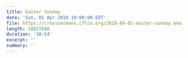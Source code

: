 ```yaml
---
title: Easter Sunday
date: 'Sun, 01 Apr 2018 10:00:00 EDT'
file: https://crosssermons.cflcn.org/2018-04-01-easter-sunday.m4a
length: 18837848
duration: '38:54'
excerpt: ''
summary: ''
---
```


